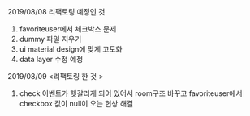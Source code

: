 2019/08/08
리팩토링 예정인 것 
1. favoriteuser에서 체크박스 문제
2. dummy 파일 지우기
3. ui material design에 맞게 고도화
4. data layer 수정 예정

2019/08/09 
<리팩토링 한 것 >
1. check 이벤트가 헷갈리게 되어 있어서 room구조 바꾸고 favoriteuser에서 checkbox 값이 null이 오는 현상 해결
